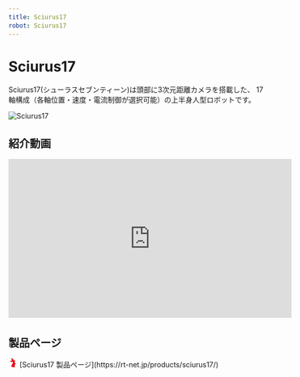 ```yaml
---
title: Sciurus17
robot: Sciurus17
---
```


# Sciurus17


Sciurus17(シューラスセブンティーン)は頭部に3次元距離カメラを搭載した、
17軸構成（各軸位置・速度・電流制御が選択可能）の上半身人型ロボットです。

![Sciurus17](https://rt-net.github.io/images/sciurus17/Sciurus17.png)

## 紹介動画

<iframe width="560" height="315" src="https://www.youtube.com/embed/vWSRAu7WZHE" title="YouTube video player" frameborder="0" allow="accelerometer; autoplay; clipboard-write; encrypted-media; gyroscope; picture-in-picture" allowfullscreen></iframe>

## 製品ページ

<img src='../img/rt-logo-32x32.png' alt='RT' width='18px'>
[Sciurus17 製品ページ](https://rt-net.jp/products/sciurus17/)
